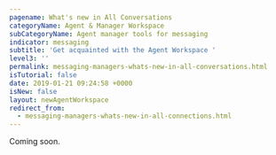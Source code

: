 ```yaml
---
pagename: What's new in All Conversations
categoryName: Agent & Manager Workspace
subCategoryName: Agent manager tools for messaging
indicator: messaging
subtitle: 'Get acquainted with the Agent Workspace '
level3: ''
permalink: messaging-managers-whats-new-in-all-conversations.html
isTutorial: false
date: 2019-01-21 09:24:58 +0000
isNew: false
layout: newAgentWorkspace
redirect_from:
  - messaging-managers-whats-new-in-all-connections.html
---
```


Coming soon.
